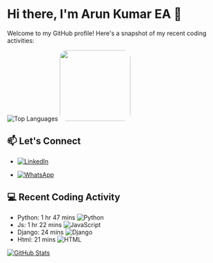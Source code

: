 # Hi there, I'm Arun Kumar EA 👋

Welcome to my GitHub profile! Here's a snapshot of my recent coding activities:

![Top Languages](https://github-readme-stats.vercel.app/api/top-langs/?username=ArunBrook&layout=compact)
<img src="https://media.giphy.com/media/KAq5w47R9rmTuvWOWa/giphy.gif" width="164cm" height="164cm" style="border-radius: 10%;">


## 📫 Let's Connect

- [![LinkedIn](https://img.shields.io/badge/LinkedIn-0077B5?style=flat&logo=linkedin&logoColor=white)](https://www.linkedin.com/in/arun-ea/)

- [![WhatsApp](https://img.shields.io/badge/WhatsApp-25D366?style=flat&logo=whatsapp&logoColor=white)](https://wa.me/6282381337)

## 💻 Recent Coding Activity

- Python: 1 hr 47 mins   ![Python](https://img.shields.io/badge/-Python-3776AB?style=flat&logo=python&logoColor=white)
- Js: 1 hr 22 mins       ![JavaScript](https://img.shields.io/badge/-JavaScript-F7DF1E?style=flat&logo=javascript&logoColor=black)
- Django: 24 mins        ![Django](https://img.shields.io/badge/-Django-092E20?style=flat&logo=django&logoColor=white)
- Html: 21 mins          ![HTML](https://img.shields.io/badge/-HTML-E34F26?style=flat&logo=html5&logoColor=white)



[![GitHub Stats](https://github-readme-stats.vercel.app/api?username=ArunBrook&show_icons=true&count_private=true&hide=stars,contribs)](https://github.com/anuraghazra/github-readme-stats)
